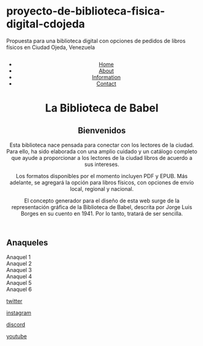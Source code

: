 # proyecto-de-biblioteca-fisica-digital-cdojeda
Propuesta para una biblioteca digital con opciones de pedidos de libros físicos en Ciudad Ojeda, Venezuela
<!DOCTYPE html>
<html>
  <head>
    <meta charset="UTF-8">
    <title>Biblioteca de Babel</title>
    <link rel="stylesheet" type="text/css" href="style.css">
  </head>
  <body>
    <header>
    <img src="" alt="" class="portada">
    <nav id="navbar">
      <ul>
        <li><a href="home">Home</a></li>
        <li><a href="about">About</a></li>
        <li><a href="information">Information</a></li>
        <li><a href="contact">Contact</a></li>
      </ul>
    </nav>
    <h1 class="encabezado">La Biblioteca de Babel</h1>
      <h2 class="preambulo"><strong>Bienvenidos</strong></h2>
      <p class="proposito">Esta biblioteca nace pensada para conectar con los lectores de la ciudad. Para ello, ha sido elaborada con una amplio cuidado y un catálogo completo que ayude a proporcionar a los lectores de la ciudad libros de acuerdo a sus intereses.</p>
      <p class="proposito">Los formatos disponibles por el momento incluyen PDF y EPUB. Más adelante, se agregará la opción para libros físicos, con opciones de envío local, regional y nacional.</p>
      <p class="proposito">El concepto generador para el diseño de esta web surge de la representación gráfica de la Biblioteca de Babel, descrita por Jorge Luis Borges en su cuento en 1941. Por lo tanto, tratará de ser sencilla.</p>
    </header>
      <main>
        <section>
      <h2>Anaqueles</h2>
          <div class="container">
            <div class="ana1">Anaquel 1</div>
            <div class="ana2">Anaquel 2</div>
            <div class="ana3">Anaquel 3</div>
            <div class="ana4">Anaquel 4</div>
            <div class="ana4">Anaquel 5</div>
            <div class="ana5">Anaquel 6</div>
         </div>
       </section>
      </main> 
    <footer>
      <p><a target="_blank" href="">twitter</a></p>
      <p><a target="_blank" href="">instagram</a></p>
      <p><a target="_blank" href="">discord</a></p>
      <p><a target="_blank" href="">youtube</a></p>
    </footer>
  </body>
</html>

